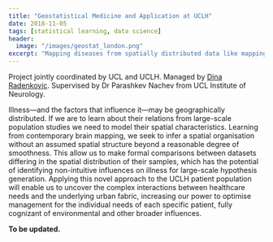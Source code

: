 ```yaml
---
title: "Geostatistical Medicine and Application at UCLH"
date: 2018-11-05
tags: [statistical learning, data science]
header:
  image: "/images/geostat_london.png"
excerpt: "Mapping diseases from spatially distributed data like mapping the brain."
---
```

Project jointly coordinated by UCL and UCLH. Managed by [Dina Radenkovic](https://dinaradenkovic.com). Supervised by Dr Parashkev Nachev from UCL Institute of Neurology.

Illness—and the factors that influence it—may be geographically distributed. If we are to learn about their relations from large-scale population studies we need to model their spatial characteristics. Learning from contemporary brain mapping, we seek to infer a spatial organisation without an assumed spatial structure beyond a reasonable degree of smoothness. This allow us to make formal comparisons between datasets differing in the spatial distribution of their samples, which has the potential of identifying non-intuitive influences on illness for large-scale hypothesis generation. Applying this novel approach to the UCLH patient population will enable us to uncover the complex interactions between healthcare needs and the underlying urban fabric, increasing our power to optimise management for the individual needs of each specific patient, fully cognizant of environmental and other broader influences.

**To be updated.**
